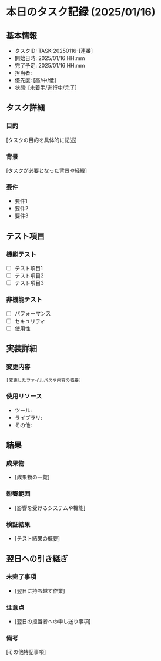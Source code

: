 # 本日のタスク記録 (2025/01/16)

## 基本情報
- タスクID: TASK-20250116-[連番]
- 開始日時: 2025/01/16 HH:mm
- 完了予定: 2025/01/16 HH:mm
- 担当者: 
- 優先度: [高/中/低]
- 状態: [未着手/進行中/完了]

## タスク詳細
### 目的
[タスクの目的を具体的に記述]

### 背景
[タスクが必要となった背景や経緯]

### 要件
- 要件1
- 要件2
- 要件3

## テスト項目
### 機能テスト
- [ ] テスト項目1
- [ ] テスト項目2
- [ ] テスト項目3

### 非機能テスト
- [ ] パフォーマンス
- [ ] セキュリティ
- [ ] 使用性

## 実装詳細
### 変更内容
```
[変更したファイルパスや内容の概要]
```

### 使用リソース
- ツール:
- ライブラリ:
- その他:

## 結果
### 成果物
- [成果物の一覧]

### 影響範囲
- [影響を受けるシステムや機能]

### 検証結果
- [テスト結果の概要]

## 翌日への引き継ぎ
### 未完了事項
- [翌日に持ち越す作業]

### 注意点
- [翌日の担当者への申し送り事項]

### 備考
[その他特記事項]
